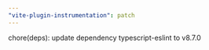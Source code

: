 ```yaml
---
"vite-plugin-instrumentation": patch
---
```


chore(deps): update dependency typescript-eslint to v8.7.0

